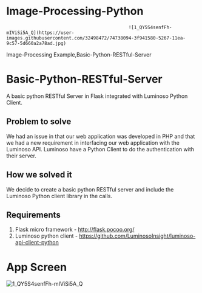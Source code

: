  
# Image-Processing-Python
                                                 ![1_QY5S4senfFh-mIViSi5A_Q](https://user-images.githubusercontent.com/32498472/74738094-3f941580-5267-11ea-9c57-5d660a2a78ad.jpg)


Image-Processing Example,Basic-Python-RESTful-Server

Basic-Python-RESTful-Server
===========================

A basic python RESTful Server in Flask integrated with Luminoso Python Client.

## Problem to solve

We had an issue in that our web application was developed in PHP and that we had a new requirement in interfacing our web application with the Luminoso API. Luminoso have a Python Client to do the authentication with their server.

## How we solved it

We decide to create a basic python RESTful server and include the Luminoso Python client library in the calls.

## Requirements

1. Flask micro framework - http://flask.pocoo.org/
2. Luminoso python client - https://github.com/LuminosoInsight/luminoso-api-client-python

# App Screen

![1_QY5S4senfFh-mIViSi5A_Q](https://user-images.githubusercontent.com/32498472/74737915-e4fab980-5266-11ea-9a46-edc314d97e2a.png)
